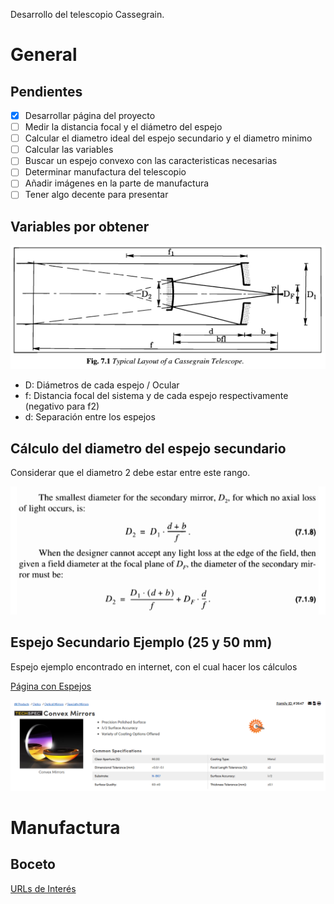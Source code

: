 
Desarrollo del telescopio Cassegrain.

# General

## Pendientes
- [x] Desarrollar página del proyecto
- [ ] Medir la distancia focal y el diámetro del espejo
- [ ] Calcular el diametro ideal del espejo secundario y el diametro minimo
- [ ] Calcular las variables
- [ ] Buscar un espejo convexo con las caracteristicas necesarias
- [ ] Determinar manufactura del telescopio
- [ ] Añadir imágenes en la parte de manufactura
- [ ] Tener algo decente para presentar

## Variables por obtener
![Texto alternativo](https://github.com/JesusPVidal/Cassegrain-Telescope/blob/main/ImagenPrincipal.png?raw=true)
- D: Diámetros de cada espejo / Ocular
- f: Distancia focal del sistema y de cada espejo respectivamente (negativo para f2)
- d: Separación entre los espejos

## Cálculo del diametro del espejo secundario

Considerar que el diametro 2 debe estar entre este rango.

![Texto alternativo](https://github.com/JesusPVidal/Cassegrain-Telescope/blob/main/Diametros2.png?raw=true)

## Espejo Secundario Ejemplo (25 y 50 mm)
Espejo ejemplo encontrado en internet, con el cual hacer los cálculos

[Página con Espejos](URL_del_enlace)

![Texto alternativo](https://github.com/JesusPVidal/Cassegrain-Telescope/blob/main/EjemploConvexo.png?raw=true)

# Manufactura

## Boceto

[URLs de Interés](portfolio.md)



